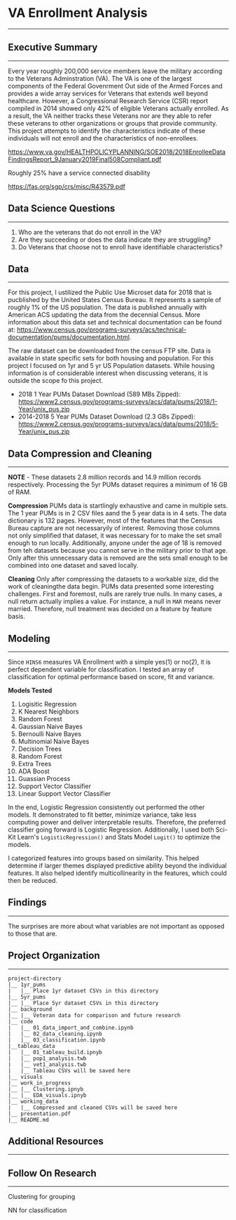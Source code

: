 # VA Enrollment  Analysis
---

## Executive Summary
---
Every year roughly 200,000 service members leave the military according to the Veterans Adminstration (VA). The VA is one of the largest components of the Federal Govenrment Out side of the Armed Forces and provides a wide array services for Veterans that extends well beyond healthcare.  However, a Congressional Research Service (CSR) report compiled in 2014 showed only 42% of eligible Veterans actually enrolled.  As a result, the VA neither tracks these Veterans nor are they able to refer these veterans to other organizations or groups that provide community.  This project attempts to identify the characteristics indicate of these individuals  will not enroll and the characteristics of non-enrollees.

https://www.va.gov/HEALTHPOLICYPLANNING/SOE2018/2018EnrolleeDataFindingsReport_9January2019Final508Compliant.pdf

Roughly 25% have a service connected disability

https://fas.org/sgp/crs/misc/R43579.pdf

## Data Science Questions
---

1. Who are the veterans that do not enroll in the VA?  
2. Are they succeeding or does the data indicate they are struggling? 
3. Do Veterans that choose not to enroll have identifiable characteristics?  

## Data
---

For this project, I ustilized the Public Use Microset data for 2018 that is pucblished by the United States Census Bureau.  It represents a sample of roughly 1% of the US population.  The data is published annually with American ACS updating the data from the decennial Census.  More information about this data set and technical documentation can be found at: https://www.census.gov/programs-surveys/acs/technical-documentation/pums/documentation.html. 

The raw dataset can be downloaded from the census FTP site.  Data is available in state specific sets for both housing and population.  For this project I focused on 1yr and 5 yr US Population datasets.  While housing information is of considerable interest when discussing veterans, it is outside the scope fo this project.

* 2018 1 Year PUMs Dataset Download (589 MBs Zipped): https://www2.census.gov/programs-surveys/acs/data/pums/2018/1-Year/unix_pus.zip
* 2014-2018 5 Year PUMs Dataset Download (2.3 GBs Zipped): https://www2.census.gov/programs-surveys/acs/data/pums/2018/5-Year/unix_pus.zip

## Data Compression and Cleaning 
---

**NOTE** - These datasets 2.8 million records and 14.9 million records respectively.  Processing the 5yr PUMs dataset requires a minimum of 16 GB of RAM.

**Compression** PUMs data is startlingly exhaustive and came in multiple sets. The 1 year PUMs is in 2 CSV files aand the 5 year data is in 4 sets.  The data dictionary is 132 pages.  However, most of the features that the Census Bureau capture are not necessaryily of interest.  Removing those columns not only simplified that dataset, it was necessary for to make the set small enough to run locally. Additionally, anyone under the age of 18 is removed from teh datasets because you cannot serve in the military prior to that age. Only after this unnecessary data is removed are the sets small enough to be combined into one dataset and saved locally.  

**Cleaning** Only after compressing the datasets to a workable size, did the work of cleaningthe data begin.  PUMs data presented some interesting challenges. First and foremost, nulls are rarely true nulls.  In many cases, a null return actually implies a value.  For instance, a null in ```MAR``` means never married.  Therefore, null treatment was decided on a feature by feature basis.  

## Modeling
---
Since ```HINS6``` measures VA Enrollment with a simple yes(1) or no(2), it is perfect dependent variable for classification.  I tested an array of classification for optimal performance based on score, fit and variance.    

**Models Tested**

1. Logisitic Regression
2. K Nearest Neighbors
3. Random Forest
4. Gaussian Naive Bayes
5. Bernoulli Naive Bayes
6. Multinomial Naive Bayes
7. Decision Trees
8. Random Forest
9. Extra Trees
10. ADA Boost
11. Guassian Process
12. Support Vector Classifier
13. Linear Support Vector Classifier

In the end, Logistic Regression consistently out performed the other models. It demonstrated to fit better, minimize variance, take less computing power and deliver interpretable results.  Therefore, the preferred classifier going forward is Logistic Regression. Additionally, I used both Sci-Kit Learn's ```LogisticRegression()``` and Stats Model ```Logit()``` to optimize the models.

I categorized features into groups based on similarity.  This helped determine if larger themes displayed predictive ability beyond the individual features.  It also helped identify multicollinearity in the features, which could then be reduced.  

## Findings
---


The surprises are more about what variables are not important as opposed to those that are.

## Project Organization
---
```
project-directory  
|__ 1yr_pums  
|   |__ Place 1yr dataset CSVs in this directory
|__ 5yr_pums 
|__ |__ Place 5yr dataset CSVs in this directory
|__ background 
|__ |__ Veteran data for comparison and future research
|__ code
|   |__ 01_data_import_and_combine.ipynb
|   |__ 02_data_cleaning.ipynb   
|   |__ 03_classification.ipynb  
|__tableau_data
|   |__ 01_tableau_build.ipnyb
|   |__ pop1_analysis.twb
|   |__ vet1_analysis.twb
|   |__ Tableau CSVs will be saved here
|__ visuals
|__ work_in_progress
|__ |__ Clustering.ipnyb
|__ |__ EDA_visuals.ipnyb
|__ working_data
|   |__ Compressed and cleaned CSVs will be saved here
|__ presentation.pdf
|__ README.md
```
## Additional Resources
---


## Follow On Research
---

Clustering for grouping 

NN for classification